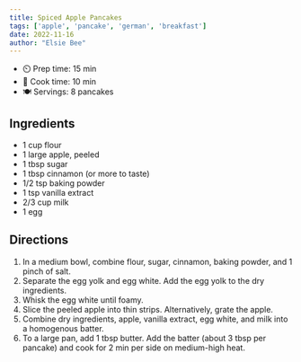 ```yaml
---
title: Spiced Apple Pancakes
tags: ['apple', 'pancake', 'german', 'breakfast']
date: 2022-11-16
author: "Elsie Bee"
---
```

- ⏲️ Prep time: 15 min
- 🍳 Cook time: 10 min
- 🍽️ Servings: 8 pancakes

## Ingredients

- 1 cup flour
- 1 large apple, peeled
- 1 tbsp sugar
- 1 tbsp cinnamon (or more to taste)
- 1/2 tsp baking powder
- 1 tsp vanilla extract
- 2/3 cup milk
- 1 egg

## Directions

1. In a medium bowl, combine flour, sugar, cinnamon, baking powder, and 1 pinch of salt.
2. Separate the egg yolk and egg white. Add the egg yolk to the dry ingredients.
3. Whisk the egg white until foamy.
4. Slice the peeled apple into thin strips. Alternatively, grate the apple.
5. Combine dry ingredients, apple, vanilla extract, egg white, and milk into a homogenous batter.
6. To a large pan, add 1 tbsp butter. Add the batter (about 3 tbsp per pancake) and cook for 2 min per side on medium-high heat.
